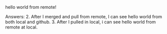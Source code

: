 hello world from remote!

Answers:
2. After I merged and pull from remote, I can see hello world from both local and github.
3. After I pulled in local, i can see hello world from remote at local. 